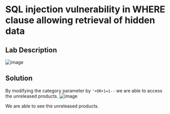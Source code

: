 # SQL injection vulnerability in WHERE clause allowing retrieval of hidden data

## Lab Description

![image](https://github.com/KVNuhman/Web-Security-Lab/assets/46161259/33c8b025-b322-46a8-b975-b4baab883530)

## Solution

By modifying the category parameter by `'+OR+1=1--` we are able to access the unreleased products.
![image](https://github.com/KVNuhman/Web-Security-Lab/assets/46161259/3c0c1872-8bea-4a0f-b3d1-945de3b2f7dc)

We are able to see the unreleased products.
